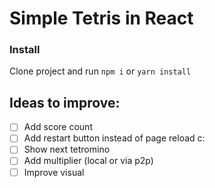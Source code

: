 # Simple Tetris in React

### Install

Clone project and run `npm i` or `yarn install`

## Ideas to improve:

- [ ] Add score count
- [ ] Add restart button instead of page reload c:
- [ ] Show next tetromino
- [ ] Add multiplier (local or via p2p)
- [ ] Improve visual
